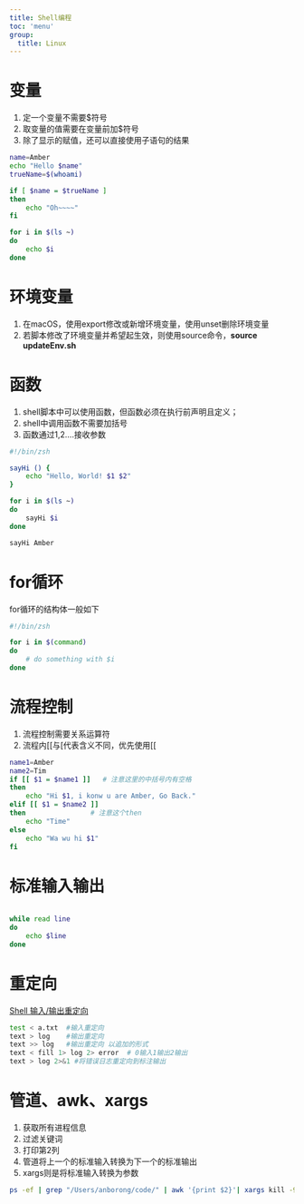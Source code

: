 ```yaml
---
title: Shell编程
toc: 'menu'
group:
  title: Linux
---
```


# 变量

1. 定一个变量不需要$符号
2. 取变量的值需要在变量前加$符号
3. 除了显示的赋值，还可以直接使用子语句的结果

```bash
name=Amber
echo "Hello $name"
trueName=$(whoami)

if [ $name = $trueName ]
then
	echo "Oh~~~~"
fi

for i in $(ls ~)
do
    echo $i
done
```

# 环境变量

1. 在macOS，使用export修改或新增环境变量，使用unset删除环境变量
2. 若脚本修改了环境变量并希望起生效，则使用source命令，**source updateEnv.sh**

# 函数

1. shell脚本中可以使用函数，但函数必须在执行前声明且定义；
2. shell中调用函数不需要加括号
3. 函数通过$1,$2….接收参数

```bash
#!/bin/zsh

sayHi () {
    echo "Hello, World! $1 $2"
}

for i in $(ls ~)
do
    sayHi $i
done

sayHi Amber
```

# for循环

for循环的结构体一般如下

```bash
#!/bin/zsh

for i in $(command)
do
	# do something with $i
done

```

# 流程控制

1. 流程控制需要关系运算符
2. 流程内[[与[代表含义不同，优先使用[[

[](https://www.runoob.com/linux/linux-shell-basic-operators.html)

```bash
name1=Amber
name2=Tim
if [[ $1 = $name1 ]]   # 注意这里的中括号内有空格
then
	echo "Hi $1, i konw u are Amber, Go Back."
elif [[ $1 = $name2 ]]
then                # 注意这个then
    echo "Time"
else
	echo "Wa wu hi $1"
fi
```

# 标准输入输出

```bash
 
while read line
do
	echo $line
done
```

# 重定向

[Shell 输入/输出重定向](https://www.runoob.com/linux/linux-shell-io-redirections.html)

```bash
test < a.txt  #输入重定向
text > log    #输出重定向
text >> log   #输出重定向 以追加的形式
text < fill 1> log 2> error  # 0输入1输出2输出
text > log 2>&1 #将错误日志重定向到标注输出
```

# 管道、awk、xargs

1. 获取所有进程信息
2. 过滤关键词
3. 打印第2列
4. 管道将上一个的标准输入转换为下一个的标准输出
5. xargs则是将标准输入转换为参数

```bash
ps -ef | grep "/Users/anborong/code/" | awk '{print $2}'| xargs kill -9
```

